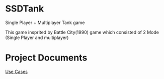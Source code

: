 # SSDTank

Single Player + Multiplayer Tank game

This game insprited by Battle City(1990) game which consisted of 2 Mode (Single Player and multiplayer)

# Project Documents
[Use Cases](https://docs.google.com/document/d/1RB1Rxz75hXFh-XnHU-P0lDwO61YBig3o5MD2UrR6Oeo/edit)
